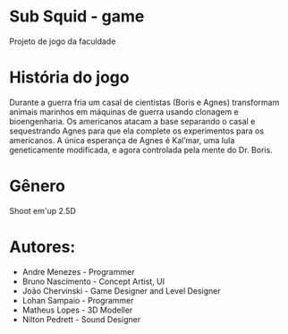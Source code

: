 # Sub Squid - game
Projeto de jogo da faculdade

# História do jogo
Durante a guerra fria um casal de cientistas (Boris e Agnes) transformam animais marinhos em máquinas de guerra usando clonagem e bioengenharia. Os americanos atacam a base separando o casal e sequestrando Agnes para que ela complete os experimentos para os americanos. A única esperança de Agnes é Kal’mar, uma lula geneticamente modificada, e agora controlada pela mente do Dr. Boris.

# Gênero
Shoot em'up 2.5D 


# Autores: 
 - Andre Menezes - Programmer
 - Bruno Nascimento - Concept Artist, UI
 - João Chervinski - Game Designer and Level Designer
 - Lohan Sampaio - Programmer
 - Matheus Lopes - 3D Modeller
 - Nilton Pedrett - Sound Designer

